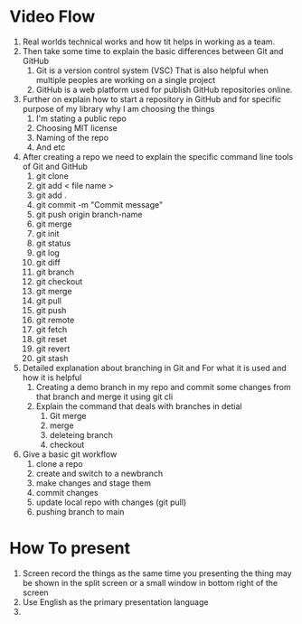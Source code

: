 # Video Flow #
1. Real worlds technical works and how tit helps in working as a team.
2. Then take some time to explain the basic differences between Git and GitHub
	1. Git is a version control system (VSC) That is also helpful when multiple peoples are working on a single project
	2. GitHub is a web platform used for publish GitHub repositories online.
3. Further on explain how to start a repository in GitHub and for specific purpose of my library why  I am choosing the things 
	1. I'm stating a public repo
	2. Choosing MIT license
	3. Naming of the repo
	4. And etc
4. After creating a repo we need to explain the specific command line tools of Git and GitHub
	1. git clone
	2. git add < file name >
	3. git add .
	4. git commit -m "Commit message"
	5. git push origin branch-name
	6. git merge
	7. git init
	8. git status
	9. git log
	10. git diff
	11. git branch
	12. git checkout
	13. git merge
	14. git pull
	15. git push
	16. git remote
	17. git fetch
	18. git reset
	19. git revert
	20. git stash
5. Detailed explanation about branching in Git and For what it is used and how it is helpful
	1. Creating a demo branch in my repo and commit some changes from that branch and merge it using git cli
	2. Explain the command that deals with branches in detial
		1. Git merge
		2. merge
		3. deleteing branch
		4. checkout
6. Give a basic git workflow 
	1. clone a repo
	2. create and switch to a newbranch
	3. make changes and stage them
	4. commit changes
	5. update local repo with changes (git pull)
	6. pushing branch to main
# How To present #
1. Screen record the things as the same time you presenting the thing may be shown in the split screen or a small window in bottom right of the screen
2. Use English as the primary presentation language 
3. 
